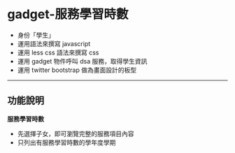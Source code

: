 gadget-服務學習時數
==========================

* 身份「學生」
* 運用語法來撰寫 javascript
* 運用 less css 語法來撰寫 css
* 運用 gadget 物件呼叫 dsa 服務，取得學生資訊
* 運用 twitter bootstrap 做為畫面設計的板型


----------


功能說明
-------

**服務學習時數**

 * 先選擇子女，即可瀏覽完整的服務項目內容
 * 只列出有服務學習時數的學年度學期
